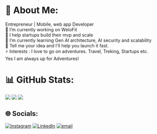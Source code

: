 # 💫 About Me:
Entrepreneur | Mobile, web app Developer <br>🔭 I’m currently working on WeloFit<br>🤝 I help startups build their mvp and scale<br>🌱 I’m currently learning Gen AI architecture, AI security and scalability<br>💬 Tell me your idea and I'll help you launch it fast.<br>⚡ Interests  : I love to go on adventures. Travel, Treking, Startups etc. <br>Yes I am always up for Adventures! 

# 📊 GitHub Stats:
![](https://github-readme-stats.vercel.app/api?username=AQzeid&theme=radical&hide_border=false&include_all_commits=true&count_private=true)
![](https://nirzak-streak-stats.vercel.app/?user=AQzeid&theme=radical&hide_border=false)
![](https://github-readme-stats.vercel.app/api/top-langs/?username=AQzeid&theme=radical&hide_border=false&include_all_commits=true&count_private=true&layout=compact)



## 🌐 Socials:
[![Instagram](https://img.shields.io/badge/Instagram-%23E4405F.svg?logo=Instagram&logoColor=white)](https://instagram.com/ashiquesaeed) [![LinkedIn](https://img.shields.io/badge/LinkedIn-%230077B5.svg?logo=linkedin&logoColor=white)](https://linkedin.com/in/ashiquesaeed) [![email](https://img.shields.io/badge/Email-D14836?logo=gmail&logoColor=white)](mailto:ashiquesaeed@gmail.com) 

